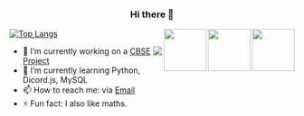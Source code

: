 <h3 align="center">
    Hi there 👋
</h3>

<a href="https://twitter.com/advaithnarayan">
  <img align="right" width="75" height="75" src="https://www.flaticon.com/svg/vstatic/svg/1383/1383265.svg?token=exp=1612705331~hmac=9a833f73f2c6767136929e910734f807" />
</a>
<a href="https://www.instagram.com/advaithnarayanan">
  <img align="right" width="75" height="75" src="https://www.flaticon.com/svg/vstatic/svg/1384/1384063.svg?token=exp=1612705662~hmac=4aae012683d753faeca09c913da37c58" />
</a>

<a >
  <img align="right" width="75" height="75" src="https://www.flaticon.com/svg/vstatic/svg/1383/1383265.svg?token=exp=1612705331~hmac=9a833f73f2c6767136929e910734f807" />
</a>

[![Top Langs](
https://github-readme-stats.vercel.app/api?username=Glichy&show_icons=true&bg_color=30,e96443,904e95&title_color=fff&text_color=fff)](https://github.com/anuraghazra/github-readme-stats)

<a href="https://github.com/anuraghazra/github-readme-stats">
  <img align="right" src="https://github-readme-stats.vercel.app/api/top-langs/?username=Glitchyi&show_icons=true&bg_color=30,e96443,904e95&title_color=fff&text_color=fff" />
</a>

- 🔭 I’m currently working on a [CBSE Project](https://github.com/Glitchyi/CBSE-Project)
- 🌱 I’m currently learning Python, Dicord.js, MySQL
- 📫 How to reach me: via [Email](mailto:advaithnarayanan8@gmail.com)
- ⚡ Fun fact: I also like maths.
